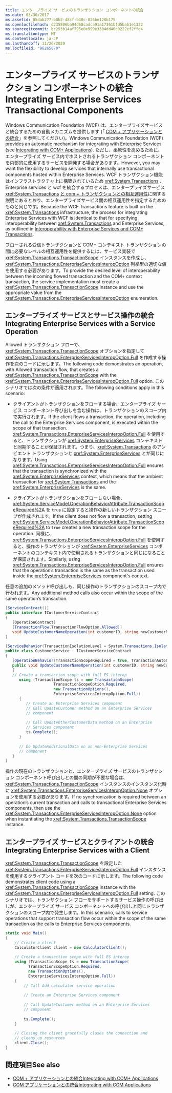```yaml
---
title: エンタープライズ サービスのトランザクション コンポーネントの統合
ms.date: 03/30/2017
ms.assetid: 05dab277-b8b2-48cf-b40c-826be128b175
ms.openlocfilehash: d235806ba94d68cadca91a17361bfd5bab1e1332
ms.sourcegitcommit: bc293b14af795e0e999e3304dd40c0222cf2ffe4
ms.translationtype: MT
ms.contentlocale: ja-JP
ms.lasthandoff: 11/26/2020
ms.locfileid: "96265870"
---
```

# <a name="integrating-enterprise-services-transactional-components"></a><span data-ttu-id="a5661-102">エンタープライズ サービスのトランザクション コンポーネントの統合</span><span class="sxs-lookup"><span data-stu-id="a5661-102">Integrating Enterprise Services Transactional Components</span></span>

<span data-ttu-id="a5661-103">Windows Communication Foundation (WCF) は、エンタープライズサービスと統合するための自動メカニズムを提供します (「 [COM + アプリケーションとの統合](integrating-with-com-plus-applications.md)」を参照してください)。</span><span class="sxs-lookup"><span data-stu-id="a5661-103">Windows Communication Foundation (WCF) provides an automatic mechanism for integrating with Enterprise Services (see [Integrating with COM+ Applications](integrating-with-com-plus-applications.md)).</span></span> <span data-ttu-id="a5661-104">ただし、柔軟性を高めるために、エンタープライズ サービス内でホストされるトランザクション コンポーネントを内部的に使用するサービスを開発する場合があります。</span><span class="sxs-lookup"><span data-stu-id="a5661-104">However, you may want the flexibility to develop services that internally use transactional components hosted within Enterprise Services.</span></span> <span data-ttu-id="a5661-105">WCF トランザクション機能はインフラストラクチャ上に構築されているため <xref:System.Transactions> 、Enterprise services と wcf を統合するプロセスは、エンタープライズサービス <xref:System.Transactions> [と com + トランザクションとの相互運用性](/previous-versions/dotnet/netframework-3.0/ms229974(v=vs.85))に関する説明にあるとおり、エンタープライズサービス間の相互運用性を指定するためのものと同じです。</span><span class="sxs-lookup"><span data-stu-id="a5661-105">Because the WCF Transactions feature is built on the <xref:System.Transactions> infrastructure, the process for integrating Enterprise Services with WCF is identical to that for specifying interoperability between <xref:System.Transactions> and Enterprise Services, as outlined in [Interoperability with Enterprise Services and COM+ Transactions](/previous-versions/dotnet/netframework-3.0/ms229974(v=vs.85)).</span></span>  
  
 <span data-ttu-id="a5661-106">フローされる受信トランザクションと COM+ コンテキスト トランザクションの間に必要なレベルの相互運用性を提供するには、サービス実装で <xref:System.Transactions.TransactionScope> インスタンスを作成し、<xref:System.Transactions.EnterpriseServicesInteropOption> 列挙型の適切な値を使用する必要があります。</span><span class="sxs-lookup"><span data-stu-id="a5661-106">To provide the desired level of interoperability between the incoming flowed transaction and the COM+ context transaction, the service implementation must create a <xref:System.Transactions.TransactionScope> instance and use the appropriate value from the <xref:System.Transactions.EnterpriseServicesInteropOption> enumeration.</span></span>  
  
## <a name="integrating-enterprise-services-with-a-service-operation"></a><span data-ttu-id="a5661-107">エンタープライズ サービスとサービス操作の統合</span><span class="sxs-lookup"><span data-stu-id="a5661-107">Integrating Enterprise Services with a Service Operation</span></span>  

 <span data-ttu-id="a5661-108">Allowed トランザクション フローで、<xref:System.Transactions.TransactionScope> オプションを指定して <xref:System.Transactions.EnterpriseServicesInteropOption.Full> を作成する操作を次のコードに示します。</span><span class="sxs-lookup"><span data-stu-id="a5661-108">The following code demonstrates an operation, with Allowed transaction flow, that creates a <xref:System.Transactions.TransactionScope> with the <xref:System.Transactions.EnterpriseServicesInteropOption.Full> option.</span></span> <span data-ttu-id="a5661-109">このシナリオでは次の条件が適用されます。</span><span class="sxs-lookup"><span data-stu-id="a5661-109">The following conditions apply in this scenario:</span></span>  
  
- <span data-ttu-id="a5661-110">クライアントがトランザクションをフローする場合、エンタープライズ サービス コンポーネント呼び出しを含む操作は、トランザクションのスコープ内で実行されます。</span><span class="sxs-lookup"><span data-stu-id="a5661-110">If the client flows a transaction, the operation, including the call to the Enterprise Services component, is executed within the scope of that transaction.</span></span> <span data-ttu-id="a5661-111"><xref:System.Transactions.EnterpriseServicesInteropOption.Full> を使用すると、トランザクションが <xref:System.EnterpriseServices> コンテキストと同期することが保証されます。つまり、<xref:System.Transactions> のアンビエント トランザクションと <xref:System.EnterpriseServices> とが同じになります。</span><span class="sxs-lookup"><span data-stu-id="a5661-111">Using <xref:System.Transactions.EnterpriseServicesInteropOption.Full> ensures that the transaction is synchronized with the <xref:System.EnterpriseServices> context, which means that the ambient transaction for <xref:System.Transactions> and the <xref:System.EnterpriseServices> is the same.</span></span>  
  
- <span data-ttu-id="a5661-112">クライアントがトランザクションをフローしない場合、<xref:System.ServiceModel.OperationBehaviorAttribute.TransactionScopeRequired%2A> を `true` に設定すると操作の新しいトランザクション スコープが作成されます。</span><span class="sxs-lookup"><span data-stu-id="a5661-112">If the client does not flow a transaction, setting <xref:System.ServiceModel.OperationBehaviorAttribute.TransactionScopeRequired%2A> to `true` creates a new transaction scope for the operation.</span></span> <span data-ttu-id="a5661-113">同様に、<xref:System.Transactions.EnterpriseServicesInteropOption.Full> を使用すると、操作のトランザクションが <xref:System.EnterpriseServices> コンポーネントのコンテキスト内で使用されるトランザクションと同じになることが保証されます。</span><span class="sxs-lookup"><span data-stu-id="a5661-113">Similarly, using <xref:System.Transactions.EnterpriseServicesInteropOption.Full> ensures that the operation’s transaction is the same as the transaction used inside the <xref:System.EnterpriseServices> component's context.</span></span>  
  
 <span data-ttu-id="a5661-114">任意の追加のメソッド呼び出しも、同じ操作のトランザクションのスコープ内で行われます。</span><span class="sxs-lookup"><span data-stu-id="a5661-114">Any additional method calls also occur within the scope of the same operation’s transaction.</span></span>  
  
```csharp
[ServiceContract()]  
public interface ICustomerServiceContract  
{  
   [OperationContract]  
   [TransactionFlow(TransactionFlowOption.Allowed)]  
   void UpdateCustomerNameOperation(int customerID, string newCustomerName);  
}  
  
[ServiceBehavior(TransactionIsolationLevel = System.Transactions.IsolationLevel.Serializable)]  
public class CustomerService : ICustomerServiceContract  
{  
   [OperationBehavior(TransactionScopeRequired = true, TransactionAutoComplete = true)]  
   public void UpdateCustomerNameOperation(int customerID, string newCustomerName)  
   {  
   // Create a transaction scope with full ES interop  
      using (TransactionScope ts = new TransactionScope(  
                     TransactionScopeOption.Required,  
                     new TransactionOptions(),  
                     EnterpriseServicesInteropOption.Full))  
      {  
         // Create an Enterprise Services component  
         // Call UpdateCustomer method on an Enterprise Services
         // component
  
         // Call UpdateOtherCustomerData method on an Enterprise
         // Services component
         ts.Complete();  
      }  
  
      // Do UpdateAdditionalData on an non-Enterprise Services  
      // component  
   }  
}  
```  
  
 <span data-ttu-id="a5661-115">操作の現在のトランザクションと、エンタープライズ サービスのトランザクション コンポーネント呼び出しとの間の同期が不要な場合は、<xref:System.Transactions.TransactionScope> インスタンスのインスタンス化時に <xref:System.Transactions.EnterpriseServicesInteropOption.None> オプションを使用する必要があります。</span><span class="sxs-lookup"><span data-stu-id="a5661-115">If no synchronization is required between an operation’s current transaction and calls to transactional Enterprise Services components, then use the <xref:System.Transactions.EnterpriseServicesInteropOption.None> option when instantiating the <xref:System.Transactions.TransactionScope> instance.</span></span>  
  
## <a name="integrating-enterprise-services-with-a-client"></a><span data-ttu-id="a5661-116">エンタープライズ サービスとクライアントの統合</span><span class="sxs-lookup"><span data-stu-id="a5661-116">Integrating Enterprise Services with a Client</span></span>  

 <span data-ttu-id="a5661-117"><xref:System.Transactions.TransactionScope> を設定した <xref:System.Transactions.EnterpriseServicesInteropOption.Full> インスタンスを使用するクライアント コードを次のコードに示します。</span><span class="sxs-lookup"><span data-stu-id="a5661-117">The following code demonstrates client code using a <xref:System.Transactions.TransactionScope> instance with the <xref:System.Transactions.EnterpriseServicesInteropOption.Full> setting.</span></span> <span data-ttu-id="a5661-118">このシナリオでは、トランザクション フローをサポートするサービス操作の呼び出しが、エンタープライズ サービス コンポーネントへの呼び出しと同じトランザクションのスコープ内で発生します。</span><span class="sxs-lookup"><span data-stu-id="a5661-118">In this scenario, calls to service operations that support transaction flow occur within the scope of the same transaction as the calls to Enterprise Services components.</span></span>  
  
```csharp
static void Main()  
{  
    // Create a client  
    CalculatorClient client = new CalculatorClient();  
  
    // Create a transaction scope with full ES interop  
    using (TransactionScope ts = new TransactionScope(  
          TransactionScopeOption.Required,  
          new TransactionOptions(),  
          EnterpriseServicesInteropOption.Full))  
    {  
        // Call Add calculator service operation  
  
        // Create an Enterprise Services component  
  
        // Call UpdateCustomer method on an Enterprise Services
        // component
  
        ts.Complete();  
    }  
  
    // Closing the client gracefully closes the connection and
    // cleans up resources  
    client.Close();  
}  
```  
  
## <a name="see-also"></a><span data-ttu-id="a5661-119">関連項目</span><span class="sxs-lookup"><span data-stu-id="a5661-119">See also</span></span>

- [<span data-ttu-id="a5661-120">COM + アプリケーションとの統合</span><span class="sxs-lookup"><span data-stu-id="a5661-120">Integrating with COM+ Applications</span></span>](integrating-with-com-plus-applications.md)
- [<span data-ttu-id="a5661-121">COM アプリケーションとの統合</span><span class="sxs-lookup"><span data-stu-id="a5661-121">Integrating with COM Applications</span></span>](integrating-with-com-applications.md)
